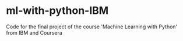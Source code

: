 # ml-with-python-IBM
Code for the final project of the course 'Machine Learning with Python' from IBM and Coursera
